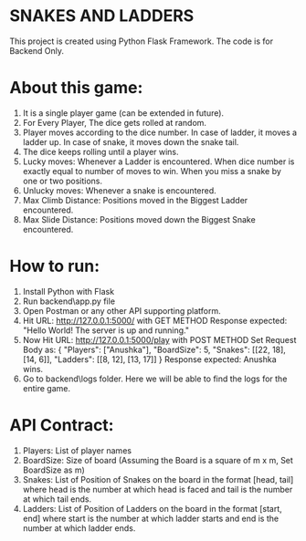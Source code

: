 # SNAKES AND LADDERS
This project is created using Python Flask Framework.
The code is for Backend Only.

# About this game:
1. It is a single player game (can be extended in future).
2. For Every Player, The dice gets rolled at random.
3. Player moves according to the dice number. 
	In case of ladder, it moves a ladder up. 
	In case of snake, it moves down the snake tail.
4. The dice keeps rolling until a player wins.
5. Lucky moves: 
	Whenever a Ladder is encountered.
	When dice number is exactly equal to number of moves to win.
	When you miss a snake by one or two positions.
6. Unlucky moves:
	Whenever a snake is encountered.
7. Max Climb Distance: Positions moved in the Biggest Ladder encountered.
8. Max Slide Distance: Positions moved down the Biggest Snake encountered.

# How to run:
1. Install Python with Flask
2. Run backend\app.py file
3. Open Postman or any other API supporting platform.
4. Hit URL: http://127.0.0.1:5000/ with GET METHOD
	Response expected: "Hello World! The server is up and running."
5. Now Hit URL: http://127.0.0.1:5000/play with POST METHOD
	Set Request Body as:
	{
		"Players": ["Anushka"],
		"BoardSize": 5,
		"Snakes": [[22, 18], [14, 6]],
		"Ladders": [[8, 12], [13, 17]]
	}
	Response expected: Anushka wins.
6. Go to backend\logs folder. Here we will be able to find the logs for the entire game.

# API Contract:
1. Players: List of player names
2. BoardSize: Size of board (Assuming the Board is a square of m x m, Set BoardSize as m)
3. Snakes: List of Position of Snakes on the board in the format [head, tail] where head is the number at which head is faced and tail is the number at which tail ends.
4. Ladders: List of Position of Ladders on the board in the format [start, end] where start is the number at which ladder starts and end is the number at which ladder ends. 